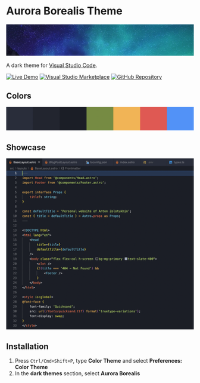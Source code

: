# Aurora Borealis Theme

![Aurora Borealis Theme](header.jpg)

A dark theme for [Visual Studio Code](https://code.visualstudio.com/).

[![Live Demo](https://img.shields.io/badge/-live%20demo-blue?style=for-the-badge&logo=visual-studio-code&logoColor=white)](https://vscode.dev/theme/mister-gold.aurora-borealis-theme)
[![Visual Studio Marketplace](https://img.shields.io/badge/-marketplace-purple?style=for-the-badge&logo=Microsoft&logoColor=white)](https://marketplace.visualstudio.com/items?itemName=mister-gold.aurora-borealis-theme)
[![GitHub Repository](https://img.shields.io/badge/-github-222?style=for-the-badge&logo=Github&logoColor=white)](https://github.com/bandantonio/aurora-borealis-vscode-theme)

## Colors

![Aurora Borealis Theme Colors](colors.png)

## Showcase

![Aurora Borealis Theme](showcase.png)

## Installation

1. Press `Ctrl/Cmd+Shift+P`, type **Color Theme** and select **Preferences: Color Theme**
1. In the **dark themes** section, select **Aurora Borealis**
